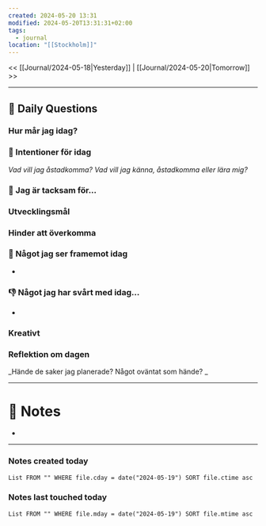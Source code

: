 ```yaml
---
created: 2024-05-20 13:31
modified: 2024-05-20T13:31:31+02:00
tags:
  - journal
location: "[[Stockholm]]"
---
```


<< [[Journal/2024-05-18|Yesterday]] | [[Journal/2024-05-20|Tomorrow]] >>

---
## 📅 Daily Questions
### Hur mår jag idag?

### 🚀  Intentioner för idag
_Vad vill jag åstadkomma? Vad vill jag känna, åstadkomma eller lära mig?_

### 🙏 Jag är tacksam för...

### Utvecklingsmål

### Hinder att överkomma

### 🙌 Något jag ser framemot idag
- 

### 👎 Något jag har svårt med idag...
- 

### Kreativt

### Reflektion om dagen
_Hände de saker jag planerade? Något oväntat som hände? _

---
# 📝 Notes
- 
---
### Notes created today
```dataview
List FROM "" WHERE file.cday = date("2024-05-19") SORT file.ctime asc
```
### Notes last touched today
```dataview
List FROM "" WHERE file.mday = date("2024-05-19") SORT file.mtime asc
```